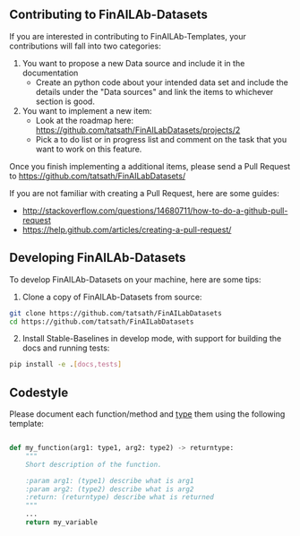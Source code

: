 ## Contributing to FinAILAb-Datasets

If you are interested in contributing to FinAILAb-Templates, your contributions will fall
into two categories:
1. You want to propose a new Data source and include it in the documentation
    - Create an python code about your intended data set and include the details under the "Data sources" and link the items to whichever section is good.
2. You want to implement a new item:
    - Look at the roadmap here: https://github.com/tatsath/FinAILabDatasets/projects/2
    - Pick a to do list or in progress list and comment on the task that you want to work on this feature.

Once you finish implementing a additional items, please send a Pull Request to
https://github.com/tatsath/FinAILabDatasets/


If you are not familiar with creating a Pull Request, here are some guides:
- http://stackoverflow.com/questions/14680711/how-to-do-a-github-pull-request
- https://help.github.com/articles/creating-a-pull-request/


## Developing FinAILAb-Datasets

To develop FinAILAb-Datasets on your machine, here are some tips:

1. Clone a copy of FinAILAb-Datasets from source:

```bash
git clone https://github.com/tatsath/FinAILabDatasets
cd https://github.com/tatsath/FinAILabDatasets
```

2. Install Stable-Baselines in develop mode, with support for building the docs and running tests:

```bash
pip install -e .[docs,tests]
```

## Codestyle

Please document each function/method and [type](https://google.github.io/pytype/user_guide.html) them using the following template:

```python

def my_function(arg1: type1, arg2: type2) -> returntype:
    """
    Short description of the function.

    :param arg1: (type1) describe what is arg1
    :param arg2: (type2) describe what is arg2
    :return: (returntype) describe what is returned
    """
    ...
    return my_variable
```
